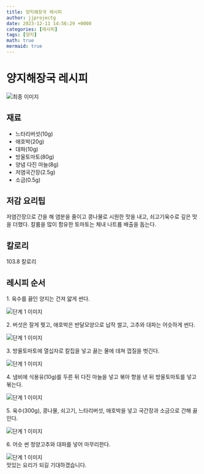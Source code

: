 ```yaml
---
title: 양지해장국 레시피
author: jjprojectg
date: 2023-12-11 14:56:29 +0000
categories: [레시피]
tags: [양지]
math: true
mermaid: true
---
```

<meta name="og:type" content="website"/>
<meta charset="UTF-8"/>
<div class="header">
  <h1>양지해장국 레시피</h1>
</div>

<div class="container my-4">
  <div class="row">
    <div class="col-12 col-md-6">
      <div class="recipe-image">
        <img src="http://www.foodsafetykorea.go.kr/uploadimg/cook/10_00267_2.png" class="step-image" alt="최종 이미지"/>
      </div>
    </div>
    <div class="col-12 col-md-6">
      <div class="ingredients">
        <h2>재료</h2>
        <ul class="card">
          <li> 느타리버섯(10g) </li>
          <li>  애호박(20g) </li>
          <li> 대파(10g) </li>
          <li>  방울토마토(80g) </li>
          <li> 양념 다진 마늘(8g) </li>
          <li>  저염국간장(2.5g) </li>
          <li>  소금(0.5g) </li>
</ul>
      </div>
    </div>
    <div class="col-12 col-md-6">
      <div class="ingredients">
        <h2>저감 요리팁</h2>
        <div class="card"> 
          <p>
            저염간장으로 간을 해 염분을 줄이고 콩나물로 시원한 맛을 내고, 쇠고기육수로 깊은 맛을 더했다.
칼륨을 많이 함유한 토마토는 체내 나트륨 배출을 돕는다.
          </p>
        </div>
      </div>
      <div class="ingredients">
        <h2>칼로리</h2>
        <div class="card"> 
          <p>
            103.8 칼로리
          </p>
        </div>
      </div>
    </div>
  </div>

  <h2 class="my-4">레시피 순서</h2>
  <div class="card recipe-card">
    <div class="card-body recipe-step">
      <p class="card-text step-description">1. 육수를 끓인 양지는 건져 얇게 썬다.</p>
      <img src="http://www.foodsafetykorea.go.kr/uploadimg/cook/20_00267_1.png" alt="단계 1 이미지" class="step-image"/>
    </div>
  </div>
  <div class="card recipe-card">
    <div class="card-body recipe-step">
      <p class="card-text step-description">2. 버섯은 잘게 찢고, 애호박은
반달모양으로 납작 썰고, 고추와
대파는 어슷하게 썬다.</p>
      <img src="http://www.foodsafetykorea.go.kr/uploadimg/cook/20_00267_2.png" alt="단계 1 이미지" class="step-image"/>
    </div>
  </div>
  <div class="card recipe-card">
    <div class="card-body recipe-step">
      <p class="card-text step-description">3. 방울토마토에 열십자로 칼집을 넣고
끓는 물에 데쳐 껍질을 벗긴다.</p>
      <img src="http://www.foodsafetykorea.go.kr/uploadimg/cook/20_00267_3.png" alt="단계 1 이미지" class="step-image"/>
    </div>
  </div>
  <div class="card recipe-card">
    <div class="card-body recipe-step">
      <p class="card-text step-description">4. 냄비에 식용유(10g)를 두른 뒤
다진 마늘을 넣고 볶아 향을 낸 뒤
방울토마토를 넣고 볶는다.</p>
      <img src="http://www.foodsafetykorea.go.kr/uploadimg/cook/20_00267_4.png" alt="단계 1 이미지" class="step-image"/>
    </div>
  </div>
  <div class="card recipe-card">
    <div class="card-body recipe-step">
      <p class="card-text step-description">5. 육수(300g), 콩나물, 쇠고기,
느타리버섯, 애호박을 넣고 국간장과
소금으로 간해 끓인다.</p>
      <img src="http://www.foodsafetykorea.go.kr/uploadimg/cook/20_00267_5.png" alt="단계 1 이미지" class="step-image"/>
    </div>
  </div>
  <div class="card recipe-card">
    <div class="card-body recipe-step">
      <p class="card-text step-description">6. 어슷 썬 청양고추와 대파를 넣어
마무리한다.</p>
      <img src="http://www.foodsafetykorea.go.kr/uploadimg/cook/20_00267_6.png" alt="단계 1 이미지" class="step-image"/>
    </div>
  </div>

</div>
맛있는 요리가 되길 기대하겠습니다.

